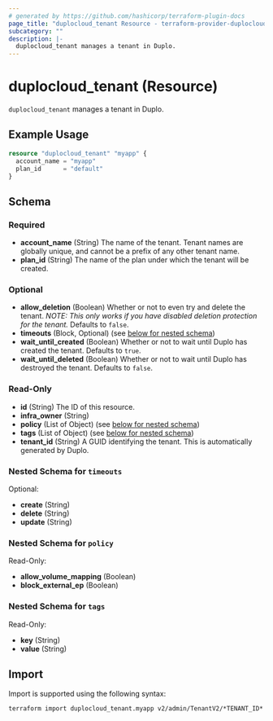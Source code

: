 ```yaml
---
# generated by https://github.com/hashicorp/terraform-plugin-docs
page_title: "duplocloud_tenant Resource - terraform-provider-duplocloud"
subcategory: ""
description: |-
  duplocloud_tenant manages a tenant in Duplo.
---
```


# duplocloud_tenant (Resource)

`duplocloud_tenant` manages a tenant in Duplo.

## Example Usage

```terraform
resource "duplocloud_tenant" "myapp" {
  account_name = "myapp"
  plan_id      = "default"
}
```

<!-- schema generated by tfplugindocs -->
## Schema

### Required

- **account_name** (String) The name of the tenant. Tenant names are globally unique, and cannot be a prefix of any other tenant name.
- **plan_id** (String) The name of the plan under which the tenant will be created.

### Optional

- **allow_deletion** (Boolean) Whether or not to even try and delete the tenant. *NOTE: This only works if you have disabled deletion protection for the tenant.* Defaults to `false`.
- **timeouts** (Block, Optional) (see [below for nested schema](#nestedblock--timeouts))
- **wait_until_created** (Boolean) Whether or not to wait until Duplo has created the tenant. Defaults to `true`.
- **wait_until_deleted** (Boolean) Whether or not to wait until Duplo has destroyed the tenant. Defaults to `false`.

### Read-Only

- **id** (String) The ID of this resource.
- **infra_owner** (String)
- **policy** (List of Object) (see [below for nested schema](#nestedatt--policy))
- **tags** (List of Object) (see [below for nested schema](#nestedatt--tags))
- **tenant_id** (String) A GUID identifying the tenant.  This is automatically generated by Duplo.

<a id="nestedblock--timeouts"></a>
### Nested Schema for `timeouts`

Optional:

- **create** (String)
- **delete** (String)
- **update** (String)


<a id="nestedatt--policy"></a>
### Nested Schema for `policy`

Read-Only:

- **allow_volume_mapping** (Boolean)
- **block_external_ep** (Boolean)


<a id="nestedatt--tags"></a>
### Nested Schema for `tags`

Read-Only:

- **key** (String)
- **value** (String)

## Import

Import is supported using the following syntax:

```shell
terraform import duplocloud_tenant.myapp v2/admin/TenantV2/*TENANT_ID*
```
